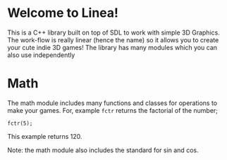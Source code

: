 # **Welcome to Linea!**

This is a C++ library built on top of SDL to work with simple 3D Graphics.
The work-flow is really linear (hence the name) so it allows you to create your cute indie 3D games!
The library has many modules which you can also use independently

# Math

The math module includes many functions and classes for operations to make your games.
For, example `fctr` returns the factorial of the number;
```
fctr(5);
```
This example returns 120.

Note: the math module also includes the standard <cmath> for sin and cos.
